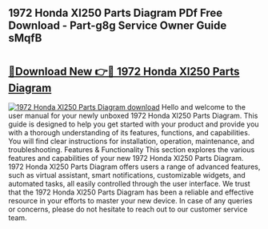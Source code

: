 ## 1972 Honda Xl250 Parts Diagram PDf Free Download - Part-g8g Service Owner Guide sMqfB

# <h2><a href="http://dfo0n9.blite.top/?on=1972+Honda+Xl250+Parts+Diagram">🔗Download New 👉🔴 1972 Honda Xl250 Parts Diagram</a></h2>

[![1972 Honda Xl250 Parts Diagram download](https://i.imgur.com/lujVjoI.png)](http://dfo0n9.blite.top/?on=1972+Honda+Xl250+Parts+Diagram)
Hello and welcome to the user manual for your newly unboxed 1972 Honda Xl250 Parts Diagram. This guide is designed to help you get started with your product and provide you with a thorough understanding of its features, functions, and capabilities. You will find clear instructions for installation, operation, maintenance, and troubleshooting. Features & Functionality This section explores the various features and capabilities of your new 1972 Honda Xl250 Parts Diagram. 1972 Honda Xl250 Parts Diagram offers users a range of advanced features, such as virtual assistant, smart notifications, customizable widgets, and automated tasks, all easily controlled through the user interface. We trust that the 1972 Honda Xl250 Parts Diagram has been a reliable and effective resource in your efforts to master your new device. In case of any queries or concerns, please do not hesitate to reach out to our customer service team.
